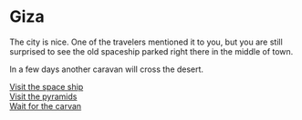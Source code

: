 # Giza

The city is nice. One of the travelers mentioned it to you, but you are still surprised to see the old spaceship parked right there in the middle of town. 

In a few days another caravan will cross the desert.  

[Visit the space ship](spaceShip.html)   
[Visit the pyramids](pyramid.html)  
[Wait for the carvan](raSouth.html)
